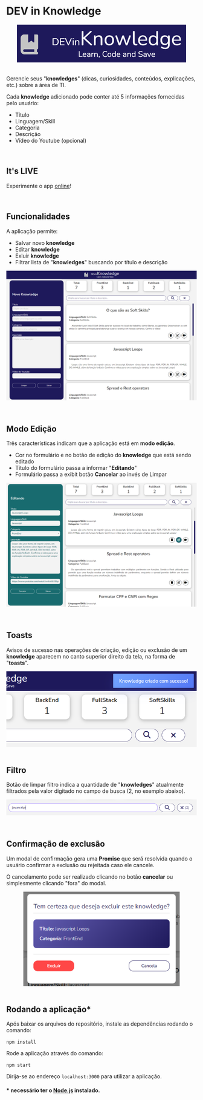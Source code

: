 # DEV in Knowledge

<div align='center'>
<img height='100px' src='./images/Logo.png'>
</div>

<br>

Gerencie seus "**knowledges**" (dicas, curiosidades, conteúdos, explicações, etc.) sobre a área de TI.

Cada **knowledge** adicionado pode conter até 5 informações fornecidas pelo usuário:


- Título<br>
- Linguagem/Skill<br>
- Categoria<br>
- Descrição<br>
- Vídeo do Youtube (opcional)  

<br>

## It's LIVE

Experimente o app [online](https://devin-knowledge.herokuapp.com/)!

<br>

## Funcionalidades

A aplicação permite:

- Salvar novo **knowledge**
- Editar **knowledge**
- Exluir **knowledge**
- Filtrar lista de "**knowledges**" buscando por título e descrição

![App](./images/App.png)

<br>

## Modo Edição

Três características indicam que a aplicação está em **modo edição**.

- Cor no formulário e no botão de edição do **knowledge** que está sendo editado
- Título do formulário passa a informar "**Editando**"
- Formulário passa a exibit botão **Cancelar** ao invés de Limpar

![Modo edição](./images/Modo%20Edi%C3%A7%C3%A3o.png)

<br>

## Toasts

Avisos de sucesso nas operações de criação, edição ou exclusão de um **knowledge** aparecem no canto superior direito da tela, na forma de "**toasts**".

<div align='center'>
<img height='200px' src='./images/Toast.png'>
</div>

<br>

## Filtro

Botão de limpar filtro indica a quantidade de "**knowledges**" atualmente filtrados pela valor digitado no campo de busca (2, no exemplo abaixo).

![filtro](./images/Filtro.png)

<br>

## Confirmação de exclusão

Um modal de confirmação gera uma **Promise** que será resolvida quando o usuário confirmar a exclusão ou rejeitada caso ele cancele.

O cancelamento pode ser realizado clicando no botão **cancelar** ou simplesmente clicando "fora" do modal.

<div align='center'>
<img height='250px' src='./images/Exclusão.png'>
</div>

<br>

## Rodando a aplicação*

Após baixar os arquivos do repositório, instale as dependências rodando o comando:

```
npm install
```

Rode a aplicação através do comando:
```
npm start
```

Dirija-se ao endereço ```localhost:3000``` para utilizar a aplicação.

#### * necessário ter o [Node.js](https://nodejs.org/en/) instalado.